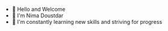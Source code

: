 - 👋 Hello and Welcome 
- 👀  I'm Nima Doustdar
- 🌱 I'm constantly learning new skills and striving for progress


